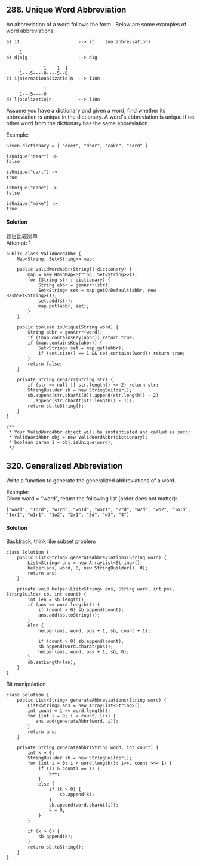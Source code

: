 ## 288. Unique Word Abbreviation

An abbreviation of a word follows the form <first letter><number><last letter>. Below are some examples of word abbreviations:
~~~
a) it                      --> it    (no abbreviation)

     1
b) d|o|g                   --> d1g

              1    1  1
     1---5----0----5--8
c) i|nternationalizatio|n  --> i18n

              1
     1---5----0
d) l|ocalizatio|n          --> l10n
~~~
Assume you have a dictionary and given a word, find whether its abbreviation is unique in the dictionary. A word's abbreviation is unique if no other word from the dictionary has the same abbreviation.

Example:
~~~
Given dictionary = [ "deer", "door", "cake", "card" ]

isUnique("dear") ->
false

isUnique("cart") ->
true

isUnique("cane") ->
false

isUnique("make") ->
true
~~~

#### Solution
题目比较简单 <br>
Attempt: 1
~~~
public class ValidWordAbbr {
    Map<String, Set<String>> map;

    public ValidWordAbbr(String[] dictionary) {
        map = new HashMap<String, Set<String>>();
        for (String str : dictionary) {
            String abbr = genArrr(str);
            Set<String> set = map.getOrDefault(abbr, new HashSet<String>());
            set.add(str);
            map.put(abbr, set);
        }
    }

    public boolean isUnique(String word) {
        String abbr = genArrr(word);
        if (!map.containsKey(abbr)) return true;
        if (map.containsKey(abbr)) {
            Set<String> set = map.get(abbr);
            if (set.size() == 1 && set.contains(word)) return true;
        }
        return false;
    }

    private String genArrr(String str) {
        if (str == null || str.length() <= 2) return str;
        StringBuilder sb = new StringBuilder();
        sb.append(str.charAt(0)).append(str.length() - 2)
          .append(str.charAt(str.length() - 1));
        return sb.toString();
    }
}

/**
 * Your ValidWordAbbr object will be instantiated and called as such:
 * ValidWordAbbr obj = new ValidWordAbbr(dictionary);
 * boolean param_1 = obj.isUnique(word);
 */
~~~

## 320. Generalized Abbreviation
Write a function to generate the generalized abbreviations of a word.

Example: <br>
Given word = "word", return the following list (order does not matter):
~~~
["word", "1ord", "w1rd", "wo1d", "wor1", "2rd", "w2d", "wo2", "1o1d", "1or1", "w1r1", "1o2", "2r1", "3d", "w3", "4"]
~~~

#### Solution
Backtrack, think like subset problem
~~~
class Solution {
    public List<String> generateAbbreviations(String word) {
        List<String> ans = new ArrayList<String>();
        helper(ans, word, 0, new StringBuilder(), 0);
        return ans;
    }

    private void helper(List<String> ans, String word, int pos, StringBuilder sb, int count) {
        int len = sb.length();
        if (pos == word.length()) {
            if (count > 0) sb.append(count);
            ans.add(sb.toString());
        }
        else {
            helper(ans, word, pos + 1, sb, count + 1);

            if (count > 0) sb.append(count);
            sb.append(word.charAt(pos));
            helper(ans, word, pos + 1, sb, 0);
        }
        sb.setLength(len);
    }
}
~~~

Bit manipulation
~~~
class Solution {
    public List<String> generateAbbreviations(String word) {
        List<String> ans = new ArrayList<String>();
        int count = 1 << word.length();
        for (int i = 0; i < count; i++) {
           ans.add(generateAbbr(word, i));
        }
        return ans;
    }

    private String generateAbbr(String word, int count) {
        int k = 0;
        StringBuilder sb = new StringBuilder();
        for (int i = 0; i < word.length(); i++, count >>= 1) {
            if ((1 & count) == 1) {
                k++;
            }
            else {
                if (k > 0) {
                    sb.append(k);
                }
                sb.append(word.charAt(i));
                k = 0;
            }
        }

        if (k > 0) {
            sb.append(k);
        }
        return sb.toString();
    }
}
~~~

